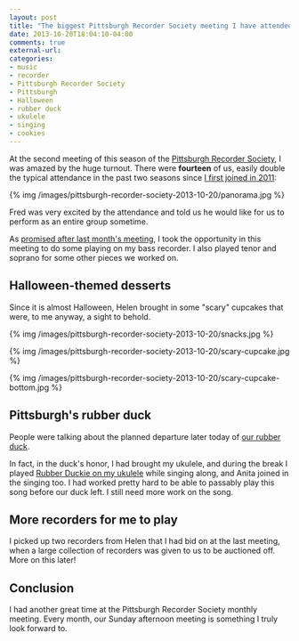 ```yaml
---
layout: post
title: "The biggest Pittsburgh Recorder Society meeting I have attended in two years!!"
date: 2013-10-20T18:04:10-04:00
comments: true
external-url:
categories:
- music
- recorder
- Pittsburgh Recorder Society
- Pittsburgh
- Halloween
- rubber duck
- ukulele
- singing
- cookies
---
```

At the second meeting of this season of the [Pittsburgh Recorder Society](http://www.facebook.com/PittsburghRecorderSociety), I was amazed by the huge turnout. There were **fourteen** of us, easily double the typical attendance in the past two seasons since [I first joined in 2011](/blog/2013/02/23/celebrating-two-years-of-playing-recorder/):

{% img /images/pittsburgh-recorder-society-2013-10-20/panorama.jpg %}

Fred was very excited by the attendance and told us he would like for us to perform as an entire group sometime.

As [promised after last month's meeting](/blog/2013/09/15/new-goals-for-a-new-season-of-the-pittsburgh-recorder-society/), I took the opportunity in this meeting to do some playing on my bass recorder. I also played tenor and soprano for some other pieces we worked on.

## Halloween-themed desserts

Since it is almost Halloween, Helen brought in some "scary" cupcakes that were, to me anyway, a sight to behold.

{% img /images/pittsburgh-recorder-society-2013-10-20/snacks.jpg %}

{% img /images/pittsburgh-recorder-society-2013-10-20/scary-cupcake.jpg %}

{% img /images/pittsburgh-recorder-society-2013-10-20/scary-cupcake-bottom.jpg %}

## Pittsburgh's rubber duck

People were talking about the planned departure later today of [our rubber duck](http://www.facebook.com/RubberDuckPittsburghPa).

In fact, in the duck's honor, I had brought my ukulele, and during the break I played [Rubber Duckie on my ukulele](/blog/2013/10/02/rubber-duckie-and-steel-city-ukuleles-rehearsal/) while singing along, and Anita joined in the singing too. I had worked pretty hard to be able to passably play this song before our duck left. I still need more work on the song.

## More recorders for me to play

I picked up two recorders from Helen that I had bid on at the last meeting, when a large collection of recorders was given to us to be auctioned off. More on this later!

## Conclusion

I had another great time at the Pittsburgh Recorder Society monthly meeting. Every month, our Sunday afternoon meeting is something I truly look forward to.
